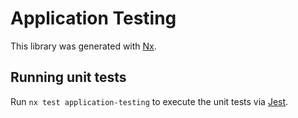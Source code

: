 # Application Testing

This library was generated with [Nx](https://nx.dev).

## Running unit tests

Run `nx test application-testing` to execute the unit tests via [Jest](https://jestjs.io).
